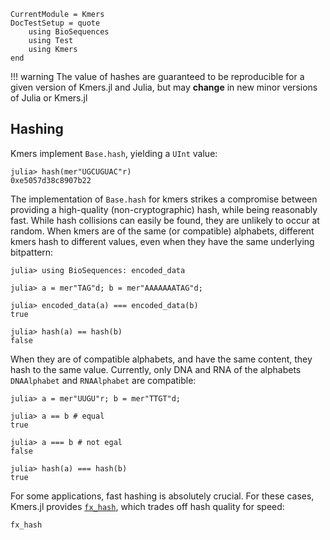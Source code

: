 ```@meta
CurrentModule = Kmers
DocTestSetup = quote
    using BioSequences
    using Test
    using Kmers
end
```

!!! warning
    The value of hashes are guaranteed to be reproducible for a given version
    of Kmers.jl and Julia, but may __change__ in new minor versions of Julia
    or Kmers.jl

## Hashing
Kmers implement `Base.hash`, yielding a `UInt` value:

```jldoctest; filter = r"^0x[0-9a-fA-F]+$"
julia> hash(mer"UGCUGUAC"r)
0xe5057d38c8907b22
```

The implementation of `Base.hash` for kmers strikes a compromise between providing a high-quality (non-cryptographic) hash, while being reasonably fast.
While hash collisions can easily be found, they are unlikely to occur at random.
When kmers are of the same (or compatible) alphabets, different kmers hash to different values, even when they have the same underlying bitpattern:

```jldoctest
julia> using BioSequences: encoded_data

julia> a = mer"TAG"d; b = mer"AAAAAAATAG"d;

julia> encoded_data(a) === encoded_data(b)
true

julia> hash(a) == hash(b)
false
```

When they are of compatible alphabets, and have the same content, they hash to the same value.
Currently, only DNA and RNA of the alphabets `DNAAlphabet` and `RNAAlphabet` are compatible:

```jldoctest
julia> a = mer"UUGU"r; b = mer"TTGT"d;

julia> a == b # equal
true

julia> a === b # not egal
false

julia> hash(a) === hash(b)
true
```

For some applications, fast hashing is absolutely crucial. For these cases, Kmers.jl provides [`fx_hash`](@ref), which trades off hash quality for speed:

```@docs
fx_hash
```